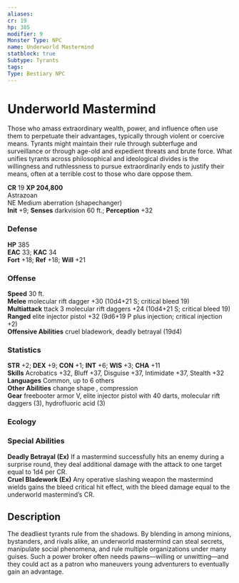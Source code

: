 ```yaml
---
aliases: 
cr: 19
hp: 385
modifier: 9
Monster Type: NPC
name: Underworld Mastermind
statblock: true
Subtype: Tyrants
tags: 
Type: Bestiary NPC
---
```


# Underworld Mastermind

Those who amass extraordinary wealth, power, and influence often use them to perpetuate their advantages, typically through violent or coercive means. Tyrants might maintain their rule through subterfuge and surveillance or through age-old and expedient threats and brute force. What unifies tyrants across philosophical and ideological divides is the willingness and ruthlessness to pursue extraordinarily ends to justify their means, often at a terrible cost to those who dare oppose them.

**CR** 19
**XP 204,800**  
Astrazoan  
NE Medium aberration (shapechanger)  
**Init** +9; **Senses** darkvision 60 ft.; **Perception** +32  

### Defense

**HP** 385  
**EAC** 33; **KAC** 34  
**Fort** +18; **Ref** +18; **Will** +21  

### Offense

**Speed** 30 ft.  
**Melee** molecular rift dagger +30 (10d4+21 S; critical bleed 19)  
**Multiattack** ttack 3 molecular rift daggers +24 (10d4+21 S; critical bleed 19)  
**Ranged** elite injector pistol +32 (9d6+19 P plus injection; critical injection +2)  
**Offensive Abilities** cruel bladework, deadly betrayal (19d4)

### Statistics

**STR** +2; **DEX** +9; **CON** +1; **INT** +6; **WIS** +3; **CHA** +11  
**Skills** Acrobatics +32, Bluff +37, Disguise +37, Intimidate +37, Stealth +32  
**Languages** Common, up to 6 others  
**Other Abilities** change shape , compression  
**Gear** freebooter armor V, elite injector pistol with 40 darts, molecular rift daggers (3), hydrofluoric acid (3)

### Ecology

### Special Abilities

**Deadly Betrayal (Ex)** If a mastermind successfully hits an enemy during a surprise round, they deal additional damage with the attack to one target equal to 1d4 per CR.  
**Cruel Bladework (Ex)** Any operative slashing weapon the mastermind wields gains the bleed critical hit effect, with the bleed damage equal to the underworld mastermind’s CR.

## Description

The deadliest tyrants rule from the shadows. By blending in among minions, bystanders, and rivals alike, an underworld mastermind can steal secrets, manipulate social phenomena, and rule multiple organizations under many guises. Such a power broker often needs pawns—willing or unwitting—and they could act as a patron who maneuvers young adventurers to eventually gain an advantage.
